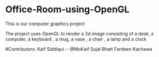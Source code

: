 # Office-Room-using-OpenGL

This is our computer graphics project

The project uses OpenGL to render a 2d image consisting of a desk, a computer, a keyboard , a mug, a vase , a chair , a lamp and a clock

#Contributors: 
Kaif Siddiqui :- @MoKaif
Sujal Bhatt 
Fardeen Kachawa

